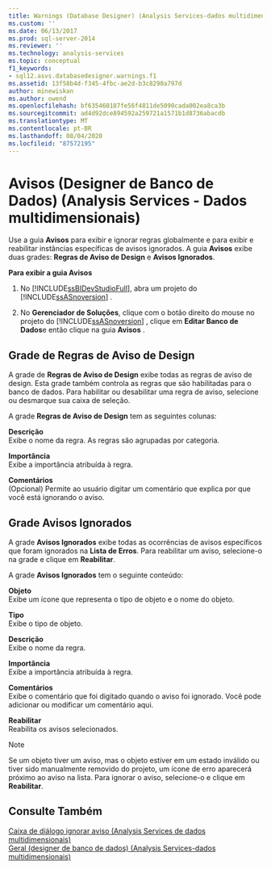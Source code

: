 ```yaml
---
title: Warnings (Database Designer) (Analysis Services-dados multidimensionais) | Microsoft Docs
ms.custom: ''
ms.date: 06/13/2017
ms.prod: sql-server-2014
ms.reviewer: ''
ms.technology: analysis-services
ms.topic: conceptual
f1_keywords:
- sql12.asvs.databasedesigner.warnings.f1
ms.assetid: 13f58b4d-f345-4fbc-ae2d-b3c8290a797d
author: minewiskan
ms.author: owend
ms.openlocfilehash: bf635460187fe56f4811de5090cada002ea8ca3b
ms.sourcegitcommit: ad4d92dce894592a259721a1571b1d8736abacdb
ms.translationtype: MT
ms.contentlocale: pt-BR
ms.lasthandoff: 08/04/2020
ms.locfileid: "87572195"
---
```

# <a name="warnings-database-designer-analysis-services---multidimensional-data"></a>Avisos (Designer de Banco de Dados) (Analysis Services - Dados multidimensionais)
  Use a guia **Avisos** para exibir e ignorar regras globalmente e para exibir e reabilitar instâncias específicas de avisos ignorados. A guia **Avisos** exibe duas grades: **Regras de Aviso de Design** e **Avisos Ignorados**.  
  
 **Para exibir a guia Avisos**  
  
1.  No [!INCLUDE[ssBIDevStudioFull](../includes/ssbidevstudiofull-md.md)], abra um projeto do [!INCLUDE[ssASnoversion](../includes/ssasnoversion-md.md)] .  
  
2.  No **Gerenciador de Soluções**, clique com o botão direito do mouse no projeto do [!INCLUDE[ssASnoversion](../includes/ssasnoversion-md.md)] , clique em **Editar Banco de Dados**e então clique na guia **Avisos** .  
  
## <a name="design-warning-rules-grid"></a>Grade de Regras de Aviso de Design  
 A grade de **Regras de Aviso de Design** exibe todas as regras de aviso de design. Esta grade também controla as regras que são habilitadas para o banco de dados. Para habilitar ou desabilitar uma regra de aviso, selecione ou desmarque sua caixa de seleção.  
  
 A grade **Regras de Aviso de Design** tem as seguintes colunas:  
  
 **Descrição**  
 Exibe o nome da regra. As regras são agrupadas por categoria.  
  
 **Importância**  
 Exibe a importância atribuída à regra.  
  
 **Comentários**  
 (Opcional) Permite ao usuário digitar um comentário que explica por que você está ignorando o aviso.  
  
## <a name="dismissed-warnings-grid"></a>Grade Avisos Ignorados  
 A grade **Avisos Ignorados** exibe todas as ocorrências de avisos específicos que foram ignorados na **Lista de Erros**. Para reabilitar um aviso, selecione-o na grade e clique em **Reabilitar**.  
  
 A grade **Avisos Ignorados** tem o seguinte conteúdo:  
  
 **Objeto**  
 Exibe um ícone que representa o tipo de objeto e o nome do objeto.  
  
 **Tipo**  
 Exibe o tipo de objeto.  
  
 **Descrição**  
 Exibe o nome da regra.  
  
 **Importância**  
 Exibe a importância atribuída à regra.  
  
 **Comentários**  
 Exibe o comentário que foi digitado quando o aviso foi ignorado. Você pode adicionar ou modificar um comentário aqui.  
  
 **Reabilitar**  
 Reabilita os avisos selecionados.  
  
> [!NOTE]  
>  Se um objeto tiver um aviso, mas o objeto estiver em um estado inválido ou tiver sido manualmente removido do projeto, um ícone de erro aparecerá próximo ao aviso na lista. Para ignorar o aviso, selecione-o e clique em **Reabilitar**.  
  
## <a name="see-also"></a>Consulte Também  
 [Caixa de diálogo ignorar aviso &#40;Analysis Services de dados multidimensionais&#41;](dismiss-warning-dialog-box-analysis-services-multidimensional-data.md)   
 [Geral &#40;designer de banco de dados&#41; &#40;Analysis Services-dados multidimensionais&#41;](general-database-designer-analysis-services-multidimensional-data.md)  
  
  
